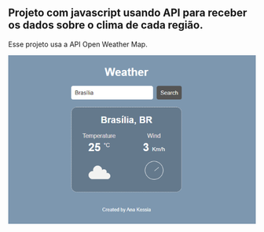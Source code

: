 <h2>Projeto com javascript usando API para receber os dados sobre o clima de cada região.</h2>
<p>Esse projeto usa a API Open Weather Map.</p>
<p align="center">
  <img width="850" src="tela-weather.png"/>
</p>
